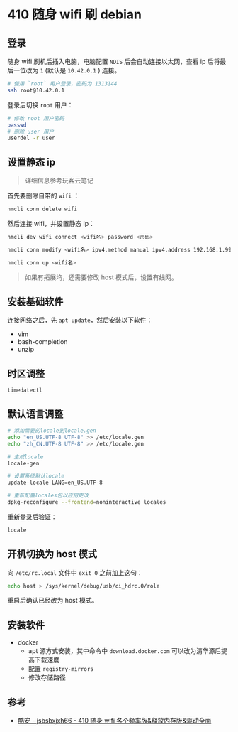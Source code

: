 # 410 随身 wifi 刷 debian

## 登录

随身 wifi 刷机后插入电脑，电脑配置 `NDIS` 后会自动连接以太网，查看 ip 后将最后一位改为 `1` (默认是 `10.42.0.1` ) 连接。

```sh
# 使用 `root` 用户登录，密码为 1313144
ssh root@10.42.0.1
```

登录后切换 `root` 用户：

```sh
# 修改 root 用户密码
passwd
# 删除 user 用户
userdel -r user
```

## 设置静态 ip

> 详细信息参考玩客云笔记

首先要删除自带的 `wifi` ：

```sh
nmcli conn delete wifi
```

然后连接 wifi，并设置静态 ip：

```sh
nmcli dev wifi connect <wifi名> password <密码>

nmcli conn modify <wifi名> ipv4.method manual ipv4.address 192.168.1.99/24 ipv4.dns 192.168.1.1 ipv4.gateway 192.168.1.1

nmcli conn up <wifi名>
```

> 如果有拓展坞，还需要修改 host 模式后，设置有线网。

## 安装基础软件

连接网络之后，先 `apt update`，然后安装以下软件：

- vim
- bash-completion
- unzip

## 时区调整

`timedatectl`

## 默认语言调整

```sh
# 添加需要的locale到locale.gen
echo "en_US.UTF-8 UTF-8" >> /etc/locale.gen
echo "zh_CN.UTF-8 UTF-8" >> /etc/locale.gen

# 生成locale
locale-gen

# 设置系统默认locale
update-locale LANG=en_US.UTF-8

# 重新配置locales包以应用更改
dpkg-reconfigure --frontend=noninteractive locales
```

重新登录后验证：

```sh
locale
```

## 开机切换为 host 模式

向 `/etc/rc.local` 文件中 `exit 0` 之前加上这句：

```sh
echo host > /sys/kernel/debug/usb/ci_hdrc.0/role
```

重启后确认已经改为 host 模式。

## 安装软件

- docker
  - apt 源方式安装，其中命令中 `download.docker.com` 可以改为清华源后提高下载速度
  - 配置 `registry-mirrors`
  - 修改存储路径

## 参考

- [酷安 - jsbsbxjxh66 - 410 随身 wifi 各个频率版&释放内存版&驱动全面](./assets/高通410刷debian/410随身wifi%20各个频率版&释放内存版&驱动全面%20来自%20jsbsbxjxh66%20-%20酷安.pdf)
